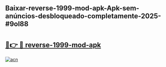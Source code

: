 ## Baixar-reverse-1999-mod-apk-Apk-sem-anúncios-desbloqueado-completamente-2025-#9ol88

# <h2><a href="https://ainizakaria.my?title=reverse-1999-mod-apk&ref=20M">🔗👉 🔴 reverse-1999-mod-apk</a></h2>

[![acn](https://github.com/user-attachments/assets/0f9c940e-d8b0-45ae-aac7-cd30a18b3e1c)](https://ainizakaria.my?title=reverse-1999-mod-apk&ref=20M)

